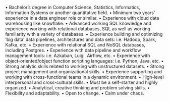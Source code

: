 • Bachelor’s degree in Computer Science, Statistics, Informatics, Information Systems or another quantitative field.
• Minimum two years’ experience in a data engineer role or similar.
• Experience with cloud data warehousing like snowflake.
• Advanced working SQL knowledge and experience working with relational databases, SQL as well as working familiarity with a variety of databases.
• Experience building and optimizing ‘big data’ data pipelines, architectures and data sets: i.e. Hadoop, Spark, Kafka, etc.
• Experience with relational SQL and NoSQL databases, including Postgres.
• Experience with data pipeline and workflow management tools: i.e. Azkaban, Luigi, Airflow, etc.
• Experience with object-oriented/object function scripting languages: i.e. Python, Java, etc.
• Strong analytic skills related to working with unstructured datasets.
• Strong project management and organizational skills.
• Experience supporting and working with cross-functional teams in a dynamic environment.
• High-level interpersonal and cross-cultural skills.
• Must be a self-starter and highly organized.
• Analytical, creative thinking and problem solving skills.
• Flexibility and adaptability.
• Open to change.
• Calm under chaos.